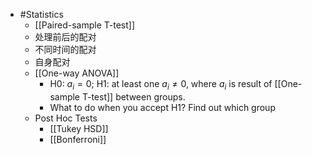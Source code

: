 - #Statistics
	- [[Paired-sample T-test]]
	- 处理前后的配对
	- 不同时间的配对
	- 自身配对
	- [[One-way ANOVA]]
		- H0: $a_i = 0$; H1: at least one $a_i \ne 0$, where $a_i$ is result of [[One-sample T-test]] between groups.
		- What to do when you accept H1? Find out which group
	- Post Hoc Tests
		- [[Tukey HSD]]
		- [[Bonferroni]]